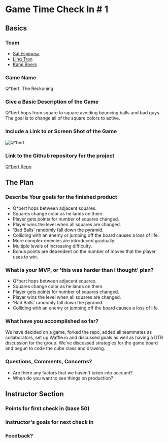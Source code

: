 # Game Time Check In # 1

## Basics

### Team
- [Sal Espinosa](https://github.com/s-espinosa)
- [Ling Tran](https://github.com/lingtran)
- [Kami Boers](https://github.com/kamiboers)

### Game Name

Q*bert, The Reckoning

### Give a Basic Description of the Game

Q*bert hops from square to square avoiding bouncing balls and bad guys. The goal is to change all of the square colors to active. 

### Include a Link to or Screen Shot of the Game

![Q*bert](https://upload.wikimedia.org/wikipedia/en/5/5e/Qbert.png)

### Link to the Github repository for the project
[Q*bert Repo](https://github.com/s-espinosa/qbert)

## The Plan

### Describe Your goals for the finished product

- Q*bert hops between adjacent squares.
- Squares change color as he lands on them.
- Player gets points for number of squares changed.
- Player wins the level when all squares are changed.
- 'Bad Balls' randomly fall down the pyramid.
- Colliding with an enemy or jumping off the board causes a loss of life.
- More complex enemies are introduced gradually.
- Multiple levels of increasing difficulty.
- Bonus points are dependent on the number of moves that the player uses to win.

### What is your MVP, or 'this was harder than I thought' plan?

- Q*bert hops between adjacent squares.
- Squares change color as he lands on them.
- Player gets points for number of squares changed.
- Player wins the level when all squares are changed.
- 'Bad Balls' randomly fall down the pyramid.
- Colliding with an enemy or jumping off the board causes a loss of life.

### What have you accomplished so far?

We have decided on a game, forked the repo, added all teammates as collaborators, set up Waffle.io and discussed goals as well as having a DTR discussion for the group. We've discussed strategies for the game board and begun to code the cube class and drawing.

### Questions, Comments, Concerns?

- Are there any factors that we haven't taken into account?
- When do you want to see things on production?

## Instructor Section

### Points for first check in (base 50)

### Instructor's goals for next check in

### Feedback?
